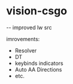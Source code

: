 # vision-csgo
-- improved lw src


imrovements:


- Resolver
- DT
- keybinds indicators
- Auto AA Directions
- etc.
